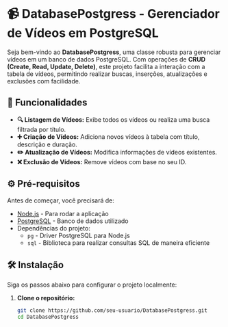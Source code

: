 # 📹 DatabasePostgress - Gerenciador de Vídeos em PostgreSQL

Seja bem-vindo ao **DatabasePostgress**, uma classe robusta para gerenciar vídeos em um banco de dados PostgreSQL. Com operações de **CRUD (Create, Read, Update, Delete)**, este projeto facilita a interação com a tabela de vídeos, permitindo realizar buscas, inserções, atualizações e exclusões com facilidade.

## 🚀 Funcionalidades

- **🔍 Listagem de Vídeos:** Exibe todos os vídeos ou realiza uma busca filtrada por título.
- **➕ Criação de Vídeos:** Adiciona novos vídeos à tabela com título, descrição e duração.
- **✏️ Atualização de Vídeos:** Modifica informações de vídeos existentes.
- **❌ Exclusão de Vídeos:** Remove vídeos com base no seu ID.

## ⚙️ Pré-requisitos

Antes de começar, você precisará de:

- [Node.js](https://nodejs.org/) - Para rodar a aplicação
- [PostgreSQL](https://www.postgresql.org/) - Banco de dados utilizado
- Dependências do projeto:
  - `pg` - Driver PostgreSQL para Node.js
  - `sql` - Biblioteca para realizar consultas SQL de maneira eficiente

## 🛠️ Instalação

Siga os passos abaixo para configurar o projeto localmente:

1. **Clone o repositório:**
   
   ```bash
   git clone https://github.com/seu-usuario/DatabasePostgress.git
   cd DatabasePostgress
